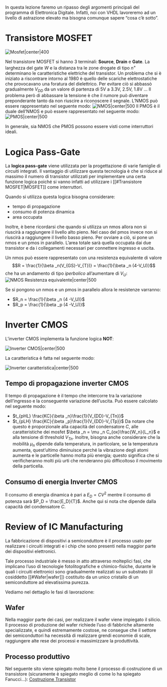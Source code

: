 In questa lezione faremo un ripasso degli argomenti principali del programma di Elettronica Digitale. Infatti, noi con VHDL lavoreremo ad un livello di astrazione elevato ma bisogna comunque sapere “cosa c’è sotto”.
# Transistore MOSFET

![Mosfet|center|400](https://www.edutecnica.it/elettronica/mosfet/1.png)

Nel transistore MOSFET si hanno 3 terminali: **Source**, **Drain** e **Gate**.
La larghezza del gate $W$ e la distanza tra le zone drogate di tipo $n^+$ determinano le caratteristiche elettriche del transistor. 
Un problema che si è iniziato a riscontrare intorno al 1980 è quello delle scariche elettrostatiche che provocavano una foratura del dielettrico. Per evitare ciò si abbassò gradualmente $V_{DD}$ da un valore di partenza di 5V a 3.3V, 2.5V, 1.8V …
Il problema però di abbassare la tensione è che il rumore può diventare preponderante tanto da non riuscire a riconoscere il segnale. 
L’NMOS può essere rappresentato nel seguente modo:
![NMOS|center|500]()
Il PMOS è il duale dell’NMOS e può essere rappresentato nel seguente modo: 
![PMOS|center|500]()

In generale, sia NMOS che PMOS possono essere visti come interruttori ideali. 

# Logica Pass-Gate

La **logica pass-gate** viene utilizzata per la progettazione di varie famiglie di circuiti integrati. Il vantaggio di utilizzare questa tecnologia è che si riduce al massimo il numero di transistor utilizzati per implementare una certa funzione logica poiché si vanno infatti ad utilizzare i [[#Transistore MOSFET|MOSFET]] come interruttori. 

Quando si utilizza questa logica bisogna considerare: 
- tempo di propagazione
- consumo di potenza dinamica
- area occupata

Inoltre, è bene ricordarsi che quando si utilizza un nmos allora non si riuscirà a raggiungere il livello alto pieno. Nel caso del pmos invece non si riuscirà a raggiungere il livello basso pieno.
Per ovviare a ciò, si pone un nmos e un pmos in parallelo. L’area totale sarà quella occupata dai due transistor e da i collegamenti necessari per connettere ingresso e uscita. 

Un nmos può essere rappresentato con una resistenza equivalente di valore $$R = \frac{1}{\beta _n(V_{GS}-V_{T})} = \frac{1}{\beta _n (4-V_U)}$$
che ha un andamento di tipo *iperbolico* all’aumentare di $V_U$:
![NMOS Resistenza equivalente|center|500]()

Se si pongono un nmos e un pmos in parallelo allora le resistenze varranno:
- $R_n = \frac{1}{\beta _n (4 -V_U)}$
- $R_p = \frac{1}{\beta _p (4 -V_U)}$
# Inverter CMOS

L’inverter CMOS implementa la funzione logica **NOT**:

![Inverter CMOS|center|500](https://media.geeksforgeeks.org/wp-content/uploads/20220831213130/CMOSTechnologyCMOSInverter.jpg)

La caratteristica è fatta nel seguente modo:

![Inverter caratteristica|center|500](https://gs-post-images.grdp.co/2022/8/vtc-of-cmos-img1660036851929-59.png-rs-high-webp.png?noResize=1)

## Tempo di propagazione inverter CMOS

Il tempo di propagazione è il tempo che intercorre tra la variazione dell’ingresso e la conseguente variazione dell’uscita.
Può essere calcolato nel seguente modo:
- $t_{pHL} \frac{KC}{\beta _n}\frac{1}{V_{DD}-V_{Tn}}$
- $t_{pLH} \frac{KC}{\beta _p}\frac{1}{V_{DD}-V_{Tp}}$
Da notare che questo è proporzionale alla capacità del condensatore $C$, alle caratteristiche dei mosfet $\beta _n = \mu _n C_{ox}\frac{W_n}{L_n}$ e alla tensione di threshold $V_{Tn}$. Inoltre, bisogna anche considerare che la mobilità $\mu _n$ dipende dalla temperatura, in particolare, se la temperatura aumenta, quest’ultimo diminuisce perché la vibrazione degli atomi aumenta e le particelle hanno molta più energia; questo significa che si verificheranno molti più urti che renderanno più difficoltoso il movimento della particella.

## Consumo di energia Inverter CMOS

Il consumo di energia dinamica è pari a $E_D = CV^2$ mentre il consumo di potenza sarà $P_D = \frac{E_D}{T}$. Anche qui si nota che dipende dalla capacità del condensatore $C$.
# Review of IC Manufacturing

La fabbricazione di dispositivi a semiconduttore è il processo usato per realizzare i circuiti integrati e i chip che sono presenti nella maggior parte dei dispositivi elettronici.

Tale processo industriale è messo in atto attraverso molteplici fasi, che implicano l’uso di tecnologie fotolitografiche e chimico-fisiche, durante le quali i circuiti elettronici sono gradualmente realizzati su un substrato (il cosiddetto [[#Wafer|wafer]]) costituito da un unico cristallo di un semiconduttore ad elevatissima purezza.

Vediamo nel dettaglio le fasi di lavorazione: 
## Wafer 

Nella maggior parte dei casi, per realizzare il wafer viene impiegato il silicio. Il processo di produzione del wafer richiede l’uso di fabbriche altamente specializzate, e quindi estremamente costose, ne consegue che il settore dei semiconduttori ha necessità di realizzare grendi economie di scale, raggiungere alte rese dei processi e massimizzare la produttività.

## Processo produttivo

Nel seguente sito viene spiegato molto bene il processo di costruzione di un transistore (sicuramente è spiegato meglio di come lo ha spiegato Fanucci…): [Costruzione Transistor](https://www.micheleangeletti.it/articoli/140725-costruzione-di-un-processore.html)
